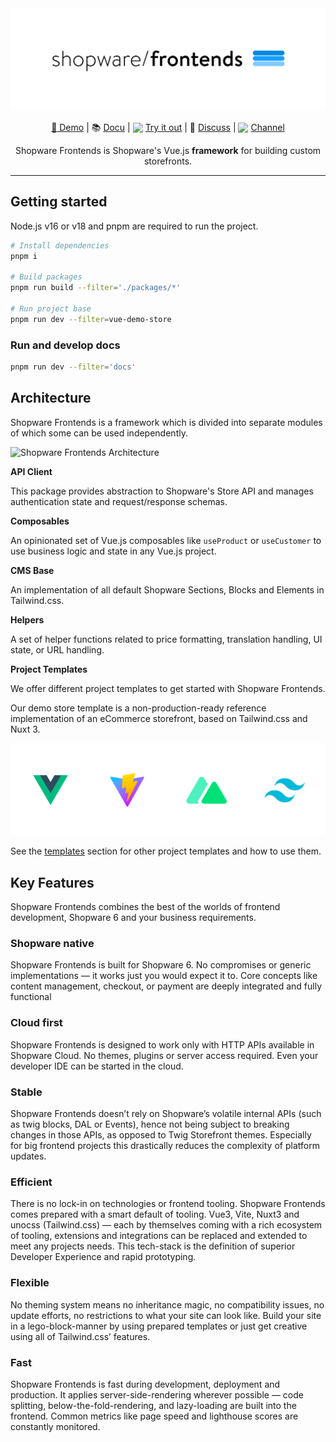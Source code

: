 <div align="center">

<img src=".readme/shopware-frontends-logo.png" />

</div>

<p align="center">
<a href="https://frontends-demo.vercel.app/" target="_blank">🚀 Demo</a> | 📚 <a href="https://frontends.shopware.com/" target="_blank">Docu</a> | <img style="position:relative; top:3px;" src="https://d33wubrfki0l68.cloudfront.net/9a3dab7d5789ca17d6b0b9af993d40a26be9e5b6/a0243/img/theme/docs-logo.svg" width="16"> <a href="https://stackblitz.com/github/shopware/frontends/tree/main/templates/vue-demo-store" target="_blank">Try it out</a> | 💬 <a href="https://github.com/shopware/frontends/discussions">Discuss</a> | <img style="display: inline-block;-webkit-user-select: none;margin: auto;cursor: zoom-in;background-color: hsl(0, 0%, 100%);transition: background-color 300ms; position:relative; top:3px;" src="https://previews.us-east-1.widencdn.net/preview/48045879/assets/asset-view/120e11d9-89e2-4f3a-8989-8e60478c762d/thumbnail/eyJ3IjoyMDQ4LCJoIjoyMDQ4LCJzY29wZSI6ImFwcCJ9?Expires=1679997600&amp;Signature=U3Ob94iOoUfZcsRzpkowvuQ36vcI8rfslbRnbRAmx3AiFbB~oDO5-4OTsDpA4DeF5VTFZBzqTDgRn7V1U9rYqH6zzAM2UV6qcQV3o13~eAYvU5UtfqNeYw4CACgvB2NWV~BtI2Yt4j05Ki1vTqL-tD-hRWSRMHwRakFIaIcOmQPZfbM1mbCUIQ2w3Be--mKZjoZBKZ4XCgxeyPyBqhWG67fm~DTVRJuMUwjXJyfW0kj9hrv3NJGNjHHk93qJhqC31rgMtMpFvvrymTASIjdbbwXMYFqc5eNcXPZ4-FGpQS5~NK6hA6Hqa83j1vtydfhp9o7YDWz4O99IaU556vwyeA__&amp;Key-Pair-Id=APKAJM7FVRD2EPOYUXBQ" width="16"> <a href="https://shopwarecommunity.slack.com/archives/C050L6NCMGQ" target="_blank">Channel</a>
</p>

<p align="center">
	Shopware Frontends is Shopware's Vue.js <strong>framework</strong> for building custom storefronts.
</p>

---

## Getting started

Node.js v16 or v18 and pnpm are required to run the project.

```sh
# Install dependencies
pnpm i

# Build packages
pnpm run build --filter='./packages/*'

# Run project base
pnpm run dev --filter=vue-demo-store
```

### Run and develop docs

```sh
pnpm run dev --filter='docs'
```

## Architecture

Shopware Frontends is a framework which is divided into separate modules of which some can be used independently.

![Shopware Frontends Architecture](.readme/frontends-architecture.png)

**API Client**

This package provides abstraction to Shopware's Store API and manages authentication state and request/response schemas.

**Composables**

An opinionated set of Vue.js composables like `useProduct` or `useCustomer` to use business logic and state in any Vue.js project.

**CMS Base**

An implementation of all default Shopware Sections, Blocks and Elements in Tailwind.css.

**Helpers**

A set of helper functions related to price formatting, translation handling, UI state, or URL handling.

**Project Templates**

We offer different project templates to get started with Shopware Frontends.

Our demo store template is a non-production-ready reference implementation of an eCommerce storefront, based on Tailwind.css and Nuxt 3.

![Shopware Frontends Techstack](.readme/shopware-frontends-techstack.png)

See the [templates](templates/) section for other project templates and how to use them.

## Key Features

Shopware Frontends combines the best of the worlds of frontend development, Shopware 6 and your business requirements.

### Shopware native

Shopware Frontends is built for Shopware 6.
No compromises or generic implementations — it works just you would expect it to.
Core concepts like content management, checkout, or payment are deeply integrated and fully functional

### Cloud first

Shopware Frontends is designed to work only with HTTP APIs available in Shopware Cloud.
No themes, plugins or server access required.
Even your developer IDE can be started in the cloud.

### Stable

Shopware Frontends doesn’t rely on Shopware’s volatile internal APIs (such as twig blocks, DAL or Events),
hence not being subject to breaking changes in those APIs, as opposed to Twig Storefront themes.
Especially for big frontend projects this drastically reduces the complexity of platform updates.

### Efficient

There is no lock-in on technologies or frontend tooling. Shopware Frontends comes prepared with a smart default of tooling.
Vue3, Vite, Nuxt3 and unocss (Tailwind.css) — each by themselves coming with a rich ecosystem of tooling, extensions
and integrations can be replaced and extended to meet any projects needs. This tech-stack is the definition of superior Developer Experience and rapid prototyping.

### Flexible

No theming system means no inheritance magic, no compatibility issues, no update efforts, no restrictions
to what your site can look like. Build your site in a lego-block-manner by using prepared templates
or just get creative using all of Tailwind.css’ features.

### Fast

Shopware Frontends is fast during development, deployment and production. It applies server-side-rendering
wherever possible — code splitting, below-the-fold-rendering, and lazy-loading are built into the frontend.
Common metrics like page speed and lighthouse scores are constantly monitored.
